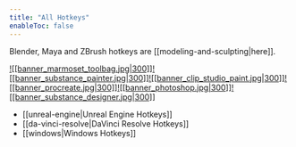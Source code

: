 ```yaml
---
title: "All Hotkeys"
enableToc: false
---
```


Blender, Maya and ZBrush hotkeys are [[modeling-and-sculpting|here]].

[![[banner_marmoset_toolbag.jpg|300]]](marmoset-toolbag.md)[![[banner_substance_painter.jpg|300]]](substance-painter.md)[![[banner_clip_studio_paint.jpg|300]]](clip-studio-paint.md)[![[banner_procreate.jpg|300]]](procreate.md)[![[banner_photoshop.jpg|300]]](photoshop.md)[![[banner_substance_designer.jpg|300]]](substance-designer.md)

- [[unreal-engine|Unreal Engine Hotkeys]]
- [[da-vinci-resolve|DaVinci Resolve Hotkeys]]
- [[windows|Windows Hotkeys]]